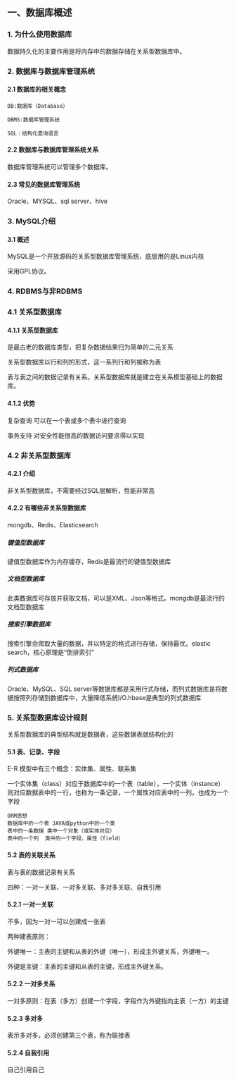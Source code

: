 ## 一、数据库概述

### 1. 为什么使用数据库

数据持久化的主要作用是将内存中的数据存储在关系型数据库中。

### 2. 数据库与数据库管理系统

#### 2.1 数据库的相关概念

```
DB:数据库（Database）
```

```
DBMS:数据库管理系统
```

```
SQL：结构化查询语言
```

#### 2.2 数据库与数据库管理系统关系

数据库管理系统可以管理多个数据库。

#### 2.3 常见的数据库管理系统

Oracle、MYSQL、sql server、hive

### 3. MySQL介绍

#### 3.1 概述

MySQL是一个开放源码的关系型数据库管理系统，底层用的是Linux内核

采用GPL协议。

### 4. RDBMS与非RDBMS

### 4.1 关系型数据库

#### 4.1.1 关系型数据库

是最古老的数据库类型，把复杂数据结果归为简单的二元关系

关系型数据库以行和列的形式，这一系列行和列被称为表

表与表之间的数据记录有关系。关系型数据库就是建立在关系模型基础上的数据库。

#### 4.1.2 优势

复杂查询 可以在一个表或多个表中进行查询

事务支持 对安全性能很高的数据访问要求得以实现

### 4.2 非关系型数据库

#### 4.2.1 介绍

非关系型数据库，不需要经过SQL层解析，性能非常高

#### 4.2.2 有哪些非关系型数据库

mongdb、Redis、Elasticsearch

##### 键值型数据库

键值型数据库作为内存缓存，Redis是最流行的键值型数据库

##### 文档型数据库

此类数据库可存放并获取文档，可以是XML、Json等格式。mongdb是最流行的文档型数据库

##### 搜索引擎数据库

搜索引擎会爬取大量的数据，并以特定的格式进行存储，保持最优。elastic search，核心原理是“倒排索引”

##### 列式数据库

Oracle、MySQL、SQL server等数据库都是采用行式存储，而列式数据库是将数据按照列存储到数据库中，大量降低系统I/O.hbase是典型的列式数据库

### 5. 关系型数据库设计规则

关系型数据库的典型结构就是数据表，这些数据表就结构化的

#### 5.1 表、记录、字段

E-R 模型中有三个概念：实体集、属性、联系集

一个实体集（class）对应于数据库中的一个表（table），一个实体（instance）则对应数据表中的一行，也称为一条记录，一个属性对应表中的一列，也成为一个字段

```
ORM思想
数据库中的一个表 JAVA或python中的一个类
表中的一条数据 类中一个对象（或实体对应）
表中的一个列 	类中的一个字段、属性（field）
```

#### 5.2 表的关联关系

表与表的数据记录有关系

四种：一对一关联、一对多关联、多对多关联、自我引用

#### 5.2.1 一对一关联

不多，因为一对一可以创建成一张表

两种建表原则：

外键唯一：主表的主键和从表的外键（唯一），形成主外键关系，外键唯一。

外键是主键：主表的主键和从表的主键，形成主外键关系。

#### 5.2.2 一对多关系

一对多原则：在表（多方）创建一个字段，字段作为外键指向主表（一方）的主键

#### 5.2.3 多对多

表示多对多，必须创建第三个表，称为联接表

#### 5.2.4 自我引用

自己引用自己